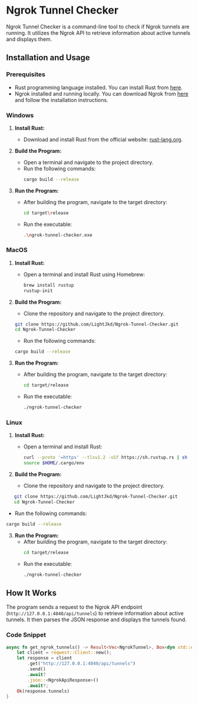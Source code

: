 # Ngrok Tunnel Checker

Ngrok Tunnel Checker is a command-line tool to check if Ngrok tunnels are running. It utilizes the Ngrok API to retrieve information about active tunnels and displays them.

## Installation and Usage

### Prerequisites

- Rust programming language installed. You can install Rust from [here](https://www.rust-lang.org/tools/install).
- Ngrok installed and running locally. You can download Ngrok from [here](https://ngrok.com/download) and follow the installation instructions.

### Windows

1. **Install Rust:**
   - Download and install Rust from the official website: [rust-lang.org](https://www.rust-lang.org/tools/install).

2. **Build the Program:**
   - Open a terminal and navigate to the project directory.
   - Run the following commands:
     ```sh
     cargo build --release
     ```

3. **Run the Program:**
   - After building the program, navigate to the target directory:
     ```sh
     cd target\release
     ```
   - Run the executable:
     ```sh
     .\ngrok-tunnel-checker.exe
     ```

### MacOS

1. **Install Rust:**
   - Open a terminal and install Rust using Homebrew:
     ```sh
     brew install rustup
     rustup-init
     ```

2. **Build the Program:**
   - Clone the repository and navigate to the project directory.
   ```sh
   git clone https://github.com/LightJkd/Ngrok-Tunnel-Checker.git
   cd Ngrok-Tunnel-Checker
   ```
   - Run the following commands:
   ```sh
   cargo build --release
    ```

3. **Run the Program:**
   - After building the program, navigate to the target directory:
     ```sh
     cd target/release
     ```
   - Run the executable:
     ```sh
     ./ngrok-tunnel-checker
     ```

### Linux

1. **Install Rust:**
   - Open a terminal and install Rust:
     ```sh
     curl --proto '=https' --tlsv1.2 -sSf https://sh.rustup.rs | sh
     source $HOME/.cargo/env
     ```

2. **Build the Program:**
   - Clone the repository and navigate to the project directory.
```sh
   git clone https://github.com/LightJkd/Ngrok-Tunnel-Checker.git
   cd Ngrok-Tunnel-Checker
   ```
   - Run the following commands:
   ```sh
   cargo build --release
   ```

3. **Run the Program:**
   - After building the program, navigate to the target directory:
     ```sh
     cd target/release
     ```
   - Run the executable:
     ```sh
     ./ngrok-tunnel-checker
     ```

## How It Works

The program sends a request to the Ngrok API endpoint (`http://127.0.0.1:4040/api/tunnels`) to retrieve information about active tunnels. It then parses the JSON response and displays the tunnels found.

### Code Snippet

```rust
async fn get_ngrok_tunnels() -> Result<Vec<NgrokTunnel>, Box<dyn std::error::Error>> {
    let client = reqwest::Client::new();
    let response = client
        .get("http://127.0.0.1:4040/api/tunnels")
        .send()
        .await?
        .json::<NgrokApiResponse>()
        .await?;
    Ok(response.tunnels)
}

```


